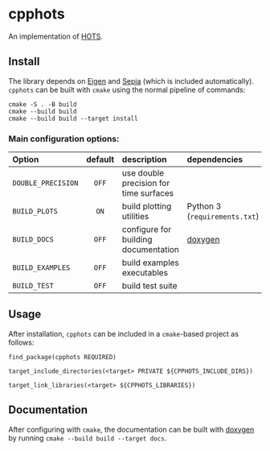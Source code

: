# cpphots

An implementation of [HOTS](https://www.neuromorphic-vision.com/public/publications/57/publication.pdf).

## Install

The library depends on [Eigen](http://eigen.tuxfamily.org) and [Sepia](https://github.com/neuromorphic-paris/sepia) (which is included automatically).
`cpphots` can be built with `cmake` using the normal pipeline of commands:

```
cmake -S . -B build
cmake --build build
cmake --build build --target install
```

### Main configuration options:
| Option             | default | description                            | dependencies                      |
|:-------------------|:-------:|:---------------------------------------|:----------------------------------|
| `DOUBLE_PRECISION` | `OFF`   | use double precision for time surfaces |                                   |
| `BUILD_PLOTS`      | `ON`    | build plotting utilities               | Python 3 (`requirements.txt`)     |
| `BUILD_DOCS`       | `OFF`   | configure for building documentation   | [doxygen](https://www.doxygen.nl) |
| `BUILD_EXAMPLES`   | `OFF`   | build examples executables             |                                   |
| `BUILD_TEST`       | `OFF`   | build test suite                       |                                   |


## Usage

After installation, `cpphots` can be included in a `cmake`-based project as follows:

```
find_package(cpphots REQUIRED)

target_include_directories(<target> PRIVATE ${CPPHOTS_INCLUDE_DIRS})

target_link_libraries(<target> ${CPPHOTS_LIBRARIES})
```

## Documentation

After configuring with `cmake`, the documentation can be built with [doxygen](https://www.doxygen.nl) by running `cmake --build build --target docs`.
